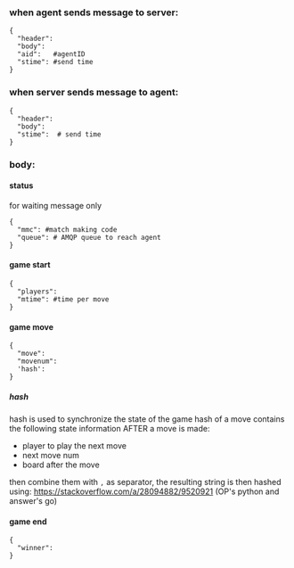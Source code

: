 
### when agent sends message to server:
```
{
  "header":
  "body":
  "aid":   #agentID
  "stime": #send time
}
```


### when server sends message to agent:
```
{
  "header":
  "body":
  "stime":  # send time
}
```


### body:

#### status
for waiting message only
```
{
  "mmc": #match making code
  "queue": # AMQP queue to reach agent
}
```

#### game start
```
{
  "players":
  "mtime": #time per move
}
```

#### game move
```
{
  "move":
  "movenum":
  'hash':
}
```
 ##### hash
 hash is used to synchronize the state of the game
 hash of a move contains the following state information AFTER a move is made:
*   player to play the next move
*   next move num
*   board after the move

 then combine them with `,` as separator, the resulting string is then hashed using:
https://stackoverflow.com/a/28094882/9520921 (OP's python and answer's go)

#### game end
```
{
  "winner":
}
```
